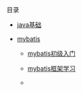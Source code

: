 目录

* [java基础](java基础/readme.md)
* [mybatis](mybatis/readme.md)
  
  * [mybatis初级入门](mybatis/mybatis初级入门/readme.md)
  
  * [mybatis框架学习](mybatis/mybatis框架学习/readme.md)
  
  * 
  
    

